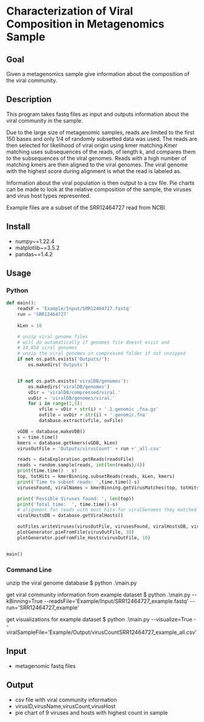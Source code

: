 # Characterization of Viral Composition in Metagenomics Sample

## Goal
Given a metagenomics sample give information about the composition of the viral community.

## Description
This program takes fastq files as input and outputs information about the viral community in the sample. 

Due to the large size of metagenomic samples, reads are limited to the first 150 bases and only 1/4 of randomly
subsetted data was used. The reads are then selected for likelihood of viral origin using kmer matching.Kmer
matching uses subsequences of the reads, of length k, and compares them to the subsequences of the viral genomes.
Reads with a high number of matching kmers are then aligned to the viral genomes. The viral genome with the highest score
during alignment is what the read is labeled as. 

Information about the viral population is then output to a csv file. Pie charts can be made to look at the relative 
composition of the sample, the viruses and virus host types represented. 

Example files are a subset of the SRR12464727 read from NCBI. 

## Install
- numpy~=1.22.4
- matplotlib~=3.5.2
- pandas~=1.4.2

## Usage
### Python
```python 
def main():
    readsF = 'Example/Input/SRR12464727.fastq'
    run = 'SRR12464727'
    
    kLen = 10

    # unzip viral genome files
    # will do automatically if genomes file doesnt exist and
    # 14,858 viral genomes
    # unzip the viral genomes in compressed folder if not unzipped
    if not os.path.exists('Outputs/'):
        os.makedirs('Outputs')


    if not os.path.exists('viralDB/genomes'):
        os.makedirs('viralDB/genomes')
        vDir = 'viralDB/compressed/viral.'
        uvDir = 'viralDB/genomes/viral.'
        for i in range(1,5):
            vfile = vDir + str(i) + '.1.genomic .fna.gz'
            ovFile = uvDir + str(i) + '.genomic.fna'
            database.extract(vfile, ovFile)

    vGDB = database.makeVDB()
    s = time.time()
    kmers = database.getkmers(vGDB, kLen)
    virusOutFile = 'Outputs/virusCount' + run +'_all.csv'

    reads = dataExploration.getReads(readsFile)
    reads = random.sample(reads, int(len(reads)/4))
    print(time.time() - s)
    top, totHits = kmerBinning.subsetReads(reads, kLen, kmers)
    print('Time to subset reads: ',time.time()-s)
    virusesFound, viralNames = kmerBinning.getVirusMatches(top, totHits, reads, vGDB)

    print('Possible Viruses found: ', len(top))
    print('Total time:  ', time.time()-s)
    # alignment for reads with most hits for viralGenomes they matched to
    viralHostsDB = database.getViralHosts()

    outFiles.writeViruses(virusOutFile, virusesFound, viralHostsDB, viralNames)
    plotGenerator.pieFromFile(virusOutFile, 10)
    plotGenerator.pieFromFile_Hosts(virusOutFile, 10)


main()
```
### Command Line
unzip the viral genome database
$ python .\main.py 

get viral community information from example dataset
$ python .\main.py --kBinning=True --readsFile='Example/Input/SRR12464727_example.fastq' --run='SRR12464727_example' 

get visualizations for example dataset
$ python .\main.py --visualize=True --viralSampleFile='Example/Output/virusCountSRR12464727_example_all.csv'         


## Input
- metagenomic fastq files

## Output
- csv file with viral community information
- virusID,virusName,virusCount,virusHost
- pie chart of 9 viruses and hosts with highest count in sample
